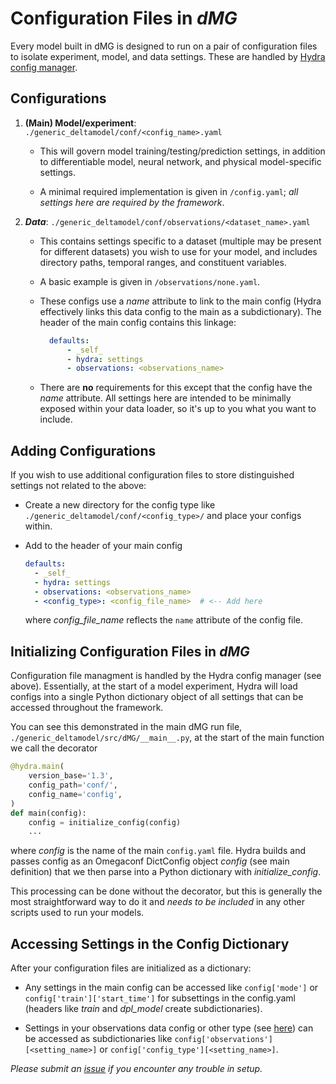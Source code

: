 # Configuration Files in *dMG*

Every model built in dMG is designed to run on a pair of configuration files to isolate experiment, model, and data settings. These are handled by [Hydra config manager](https://hydra.cc/docs/intro/).

## Configurations

1. **(Main) Model/experiment**: `./generic_deltamodel/conf/<config_name>.yaml`

    - This will govern model training/testing/prediction settings, in addition to differentiable model, neural network, and physical model-specific settings.

    - A minimal required implementation is given in `/config.yaml`; *all settings here are required by the framework*.

2. ***Data***: `./generic_deltamodel/conf/observations/<dataset_name>.yaml`

    - This contains settings specific to a dataset (multiple may be present for different datasets) you wish to use for your model, and includes directory paths, temporal ranges, and constituent variables.

    - A basic example is given in `/observations/none.yaml`.

    - These configs use a *name* attribute to link to the main config (Hydra effectively links this data config to the main as a subdictionary). The header of the main config contains this linkage:

      ```yaml
        defaults:
            - _self_
            - hydra: settings
            - observations: <observations_name>
        ```

    - There are **no** requirements for this except that the config have the *name* attribute. All settings here are intended to be minimally exposed within your data loader, so it's up to you what you want to include.

## Adding Configurations

If you wish to use additional configuration files to store distinguished settings not related to the above:

- Create a new directory for the config type like `./generic_deltamodel/conf/<config_type>/` and place your configs within.

- Add to the header of your main config

  ```yaml
  defaults:
    - _self_
    - hydra: settings
    - observations: <observations_name>
    - <config_type>: <config_file_name>  # <-- Add here
  ```

  where *config_file_name* reflects the `name` attribute of the config file.

## Initializing Configuration Files in *dMG*

Configuration file managment is handled by the Hydra config manager (see above). Essentially, at the start of a model experiment, Hydra will load configs into a single Python dictionary object of all settings that can be accessed throughout the framework.

You can see this demonstrated in the main dMG run file, `./generic_deltamodel/src/dMG/__main__.py`, at the start of the main function we call the decorator

```python
@hydra.main(
    version_base='1.3',
    config_path='conf/',
    config_name='config',
)
def main(config):
    config = initialize_config(config)
    ...
```

where *config* is the name of the main `config.yaml` file. Hydra builds and passes config as an Omegaconf DictConfig object *config* (see main definition) that we then parse into a Python dictionary with *initialize_config*.

This processing can be done without the decorator, but this is generally the most straightforward way to do it and *needs to be included* in any other scripts used to run your models.

## Accessing Settings in the Config Dictionary

After your configuration files are initialized as a dictionary:

- Any settings in the main config can be accessed like `config['mode']` or `config['train']['start_time']` for subsettings in the config.yaml (headers like *train* and *dpl_model* create subdictionaries).

- Settings in your observations data config or other type (see [here](#adding-configurations)) can be accessed as subdictionaries like `config['observations'][<setting_name>]` or `config['config_type'][<setting_name>]`.

*Please submit an [issue](https://github.com/mhpi/generic_deltaModel/issues) if you encounter any trouble in setup.*
